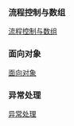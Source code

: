 ### 流程控制与数组
[流程控制与数组](https://github.com/ningbaoqi/Java/blob/master/README-array.md)
### 面向对象
[面向对象](https://github.com/ningbaoqi/Java/blob/master/README-dui.md)
### 异常处理
[异常处理](https://github.com/ningbaoqi/Java/blob/master/README-throw.md)
